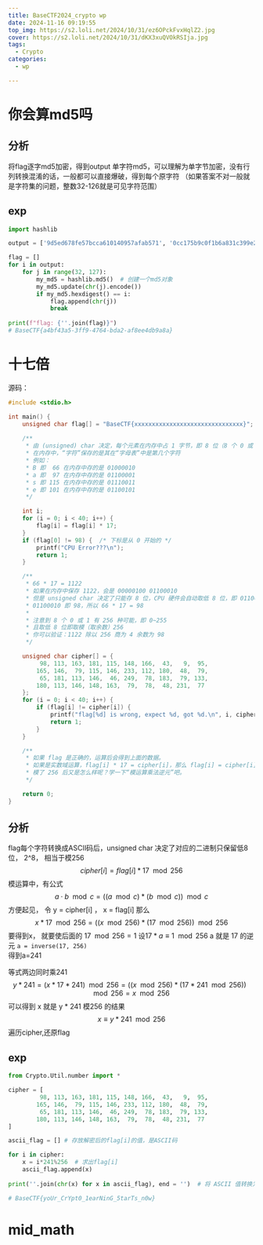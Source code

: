 ```yaml
---
title: BaseCTF2024_crypto wp
date: 2024-11-16 09:19:55
top_img: https://s2.loli.net/2024/10/31/ez6OPckFvxHqlZ2.jpg
cover: https://s2.loli.net/2024/10/31/dKX3xuQVOkRSIja.jpg
tags:
  - Crypto
categories:
  - wp

---
```

# 你会算md5吗
## 分析
将flag逐字md5加密，得到output
单字符md5，可以理解为单字节加密，没有行列转换混淆的话，一般都可以直接爆破，得到每个原字符
（如果答案不对一般就是字符集的问题，整数32-126就是可见字符范围）

## exp
```python
import hashlib

output = ['9d5ed678fe57bcca610140957afab571', '0cc175b9c0f1b6a831c399e269772661', '03c7c0ace395d80182db07ae2c30f034', 'e1671797c52e15f763380b45e841ec32', '0d61f8370cad1d412f80b84d143e1257', 'b9ece18c950afbfa6b0fdbfa4ff731d3', '800618943025315f869e4e1f09471012', 'f95b70fdc3088560732a5ac135644506', '0cc175b9c0f1b6a831c399e269772661', 'a87ff679a2f3e71d9181a67b7542122c', '92eb5ffee6ae2fec3ad71c777531578f', '8fa14cdd754f91cc6554c9e71929cce7', 'a87ff679a2f3e71d9181a67b7542122c', 'eccbc87e4b5ce2fe28308fd9f2a7baf3', '0cc175b9c0f1b6a831c399e269772661', 'e4da3b7fbbce2345d7772b0674a318d5', '336d5ebc5436534e61d16e63ddfca327', 'eccbc87e4b5ce2fe28308fd9f2a7baf3', '8fa14cdd754f91cc6554c9e71929cce7', '8fa14cdd754f91cc6554c9e71929cce7', '45c48cce2e2d7fbdea1afc51c7c6ad26', '336d5ebc5436534e61d16e63ddfca327', 'a87ff679a2f3e71d9181a67b7542122c', '8f14e45fceea167a5a36dedd4bea2543', '1679091c5a880faf6fb5e6087eb1b2dc', 'a87ff679a2f3e71d9181a67b7542122c', '336d5ebc5436534e61d16e63ddfca327', '92eb5ffee6ae2fec3ad71c777531578f', '8277e0910d750195b448797616e091ad', '0cc175b9c0f1b6a831c399e269772661', 'c81e728d9d4c2f636f067f89cc14862c', '336d5ebc5436534e61d16e63ddfca327', '0cc175b9c0f1b6a831c399e269772661', '8fa14cdd754f91cc6554c9e71929cce7', 'c9f0f895fb98ab9159f51fd0297e236d', 'e1671797c52e15f763380b45e841ec32', 'e1671797c52e15f763380b45e841ec32', 'a87ff679a2f3e71d9181a67b7542122c', '8277e0910d750195b448797616e091ad', '92eb5ffee6ae2fec3ad71c777531578f', '45c48cce2e2d7fbdea1afc51c7c6ad26', '0cc175b9c0f1b6a831c399e269772661', 'c9f0f895fb98ab9159f51fd0297e236d', '0cc175b9c0f1b6a831c399e269772661', 'cbb184dd8e05c9709e5dcaedaa0495cf']

flag = []
for i in output:
    for j in range(32, 127):
        my_md5 = hashlib.md5()  # 创建一个md5对象
        my_md5.update(chr(j).encode())  
        if my_md5.hexdigest() == i:
            flag.append(chr(j))
            break
        
print(f"flag: {''.join(flag)}")
# BaseCTF{a4bf43a5-3ff9-4764-bda2-af8ee4db9a8a}
``` 

  

# 十七倍
源码：

``` C
#include <stdio.h>

int main() {
    unsigned char flag[] = "BaseCTF{xxxxxxxxxxxxxxxxxxxxxxxxxxxxxxx}";
    
    /**
     * 由 (unsigned) char 决定，每个元素在内存中占 1 字节，即 8 位（8 个 0 或 1）
     * 在内存中，“字符”保存的是其在“字母表”中是第几个字符
     * 例如：
     * B 即  66 在内存中存的是 01000010
     * a 即  97 在内存中存的是 01100001
     * s 即 115 在内存中存的是 01110011
     * e 即 101 在内存中存的是 01100101
     */

    int i;
    for (i = 0; i < 40; i++) {
        flag[i] = flag[i] * 17;
    }
    if (flag[0] != 98) {  /* 下标是从 0 开始的 */
        printf("CPU Error???\n");
        return 1;
    }

    /**
     * 66 * 17 = 1122
     * 如果在内存中保存 1122，会是 00000100 01100010
     * 但是 unsigned char 决定了只能存 8 位，CPU 硬件会自动取低 8 位，即 01100010
     * 01100010 即 98，所以 66 * 17 = 98
     * 
     * 注意到 8 个 0 或 1 有 256 种可能，即 0~255
     * 且取低 8 位即取模（取余数）256
     * 你可以验证：1122 除以 256 商为 4 余数为 98
     */

    unsigned char cipher[] = {
         98, 113, 163, 181, 115, 148, 166,  43,   9,  95,
        165, 146,  79, 115, 146, 233, 112, 180,  48,  79,
         65, 181, 113, 146,  46, 249,  78, 183,  79, 133,
        180, 113, 146, 148, 163,  79,  78,  48, 231,  77
    };
    for (i = 0; i < 40; i++) {
        if (flag[i] != cipher[i]) {
            printf("flag[%d] is wrong, expect %d, got %d.\n", i, cipher[i], flag[i]);
            return 1;
        }
    }

    /**
     * 如果 flag 是正确的，运算后会得到上面的数据。
     * 如果是实数域运算，flag[i] * 17 = cipher[i]，那么 flag[i] = cipher[i] / 17
     * 模了 256 后又是怎么样呢？学一下“模运算乘法逆元”吧。
     */

    return 0;
}
```
## 分析
flag每个字符转换成ASCII码后，unsigned char 决定了对应的二进制只保留低8位， 2^8， 相当于模256
$$
cipher[i] = flag[i] * 17 \mod 256
$$
模运算中，有公式
$$
a \cdot b \mod c =  ((a \mod c) * (b \mod c)) \mod c
$$
方便起见， 令 y = cipher[i] ， x = flag[i]
那么
$$
x * 17 \mod 256 = ((x \mod 256) * (17 \mod 256)) \mod 256
$$
要得到x， 就要使后面的 $17 \mod 256 = 1$
设$17 * a \equiv 1 \mod 256$
a 就是 17 的逆元
```a = inverse(17, 256) ```  
得到a=241

等式两边同时乘241
$$
y * 241 = (x * 17 * 241) \mod 256 = ((x \mod 256) * (17*241 \mod 256)) \mod 256 = x \mod 256
$$
可以得到 x 就是 y * 241 模256 的结果
$$
x \equiv y*241 \mod 256
$$
遍历cipher,还原flag

## exp
```python
from Crypto.Util.number import *

cipher = [
         98, 113, 163, 181, 115, 148, 166,  43,   9,  95,
        165, 146,  79, 115, 146, 233, 112, 180,  48,  79,
         65, 181, 113, 146,  46, 249,  78, 183,  79, 133,
        180, 113, 146, 148, 163,  79,  78,  48, 231,  77
]

ascii_flag = [] # 存放解密后的flag[i]的值，是ASCII码

for i in cipher:
    x = i*241%256  # 求出flag[i]
    ascii_flag.append(x)  
    
print(''.join(chr(x) for x in ascii_flag), end = '')  # 将 ASCII 值转换为对应字符

# BaseCTF{yoUr_CrYpt0_1earNinG_5tarTs_n0w}
```

# mid_math